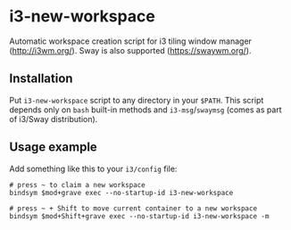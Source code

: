 # i3-new-workspace
Automatic workspace creation script for i3 tiling window manager
(http://i3wm.org/). Sway is also supported (https://swaywm.org/).

## Installation
Put `i3-new-workspace` script to any directory in your `$PATH`. This script
depends only on `bash` built-in methods and `i3-msg`/`swaymsg` (comes as part
of i3/Sway distribution).

## Usage example
Add something like this to your `i3/config` file:

    # press ~ to claim a new workspace
    bindsym $mod+grave exec --no-startup-id i3-new-workspace

    # press ~ + Shift to move current container to a new workspace
    bindsym $mod+Shift+grave exec --no-startup-id i3-new-workspace -m
